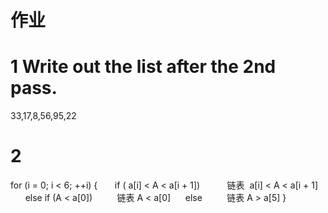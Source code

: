 # 作业
# 1 Write out the list after the 2nd pass.          
33,17,8,56,95,22        
# 2 
for (i = 0; i < 6; ++i) {
      if ( a[i] < A < a[i + 1])
          链表  a[i] < A < a[i + 1]
      else if (A < a[0])
         链表 A < a[0]
     else
         链表 A > a[5]
}